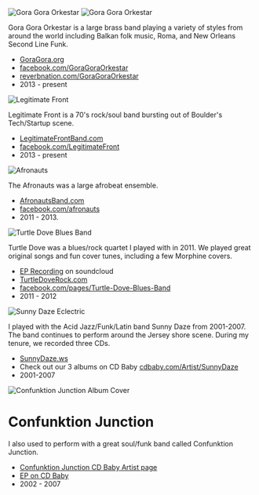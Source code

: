 <img class="band" src="/images/gora_gora_orkestar.png" alt="Gora Gora Orkestar"/>
<img class="band" src="/images/gora_gora_orkestar.jpg" alt="Gora Gora Orkestar"/>

Gora Gora Orkestar is a large brass band playing a variety of styles from around the world including Balkan folk music, Roma, and New Orleans Second Line Funk.

<div class="clear"></div>

- [GoraGora.org](http://goragora.org)
- [facebook.com/GoraGoraOrkestar](https://www.facebook.com/GoraGoraOrkestar)
- [reverbnation.com/GoraGoraOrkestar](http://www.reverbnation.com/goragoraorkestar)
- 2013 - present


<img class="band" src="/images/legitimate_front.jpg" alt="Legitimate Front"/>

Legitimate Front is a 70's rock/soul band bursting out of Boulder's Tech/Startup scene.
<div class="clear"></div>

- [LegitimateFrontBand.com](http://legitimatefrontband.com)
- [facebook.com/LegitimateFront](https://www.facebook.com/LegitimateFront)
- 2013 - present



<img class="band" src="/images/afronauts.jpg" alt="Afronauts"/>

The Afronauts was a large afrobeat ensemble.

<div class="clear"></div>

- [AfronautsBand.com](http://afronautsband.com/)
- [facebook.com/afronauts](https://www.facebook.com/afronauts)
- 2011 - 2013.


<img class="band" src="/images/turtle_dove.jpg" alt="Turtle Dove Blues Band"/>

Turtle Dove was a blues/rock quartet I played with in 2011. We played great original
songs and fun cover tunes, including a few Morphine covers.

<div class="clear"></div>

 - [EP Recording](https://soundcloud.com/mattgaude/sets/the-turtledove-blues-band) on soundcloud
 - [TurtleDoveRock.com](http://turtledoverock.com)
 - [facebook.com/pages/Turtle-Dove-Blues-Band](https://www.facebook.com/pages/Turtle-Dove-Blues-Band/123713941039995)
 - 2011 - 2012


<img class="band" src="/images/eclectric_cover.jpg" alt="Sunny Daze Eclectric"/>

I played with the Acid Jazz/Funk/Latin band Sunny Daze from 2001-2007. The band continues to perform around the
Jersey shore scene. During my tenure, we recorded three CDs.
<div class="clear"></div>

- [SunnyDaze.ws](http://www.sunnydaze.ws)
- Check out our 3 albums on CD Baby [cdbaby.com/Artist/SunnyDaze](http://cdbaby.com/Artist/SunnyDaze)
- 2001-2007

<img class="band" src="/images/confunktion_junction_cover.jpg"
alt="Confunktion Junction Album Cover"/>

# Confunktion Junction
I also used to perform with a great soul/funk band called Confunktion Junction.
<div class="clear"></div>

- [Confunktion Junction CD Baby Artist page](http://cdbaby.com/Artist/ConfunktionJunction)
- [EP on CD Baby](http://cdbaby.com/cd/confunktion)
- 2002 - 2007
